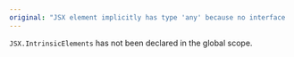 ```yaml
---
original: "JSX element implicitly has type 'any' because no interface 'JSX.{0}' exists."
---
```


`JSX.IntrinsicElements` has not been declared in the global scope.
